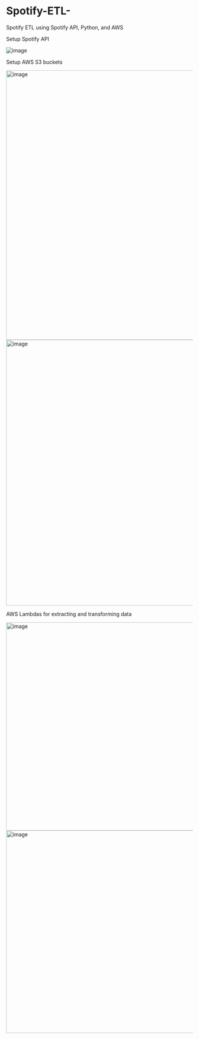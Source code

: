 # Spotify-ETL-
Spotify ETL using Spotify API, Python, and AWS 

Setup Spotify API 

![image](https://github.com/daisryjoy/Spotify-ETL-/assets/43154657/531b3b2d-1904-4d80-898a-04b27dec2b63)


Setup AWS S3 buckets 

<img width="725" alt="image" src="https://github.com/daisryjoy/Spotify-ETL-/assets/43154657/d070c151-4498-4611-96d0-a7b7ff993f31">

<img width="715" alt="image" src="https://github.com/daisryjoy/Spotify-ETL-/assets/43154657/f392adf0-6ee0-4f59-a62f-c486efba29c9">


AWS Lambdas for extracting and transforming data

<img width="560" alt="image" src="https://github.com/daisryjoy/Spotify-ETL-/assets/43154657/e55c3211-2a63-4eaf-895a-9c8318cc3a16">


<img width="545" alt="image" src="https://github.com/daisryjoy/Spotify-ETL-/assets/43154657/24461528-84b0-4b3b-830c-a4f44c27a91f">
